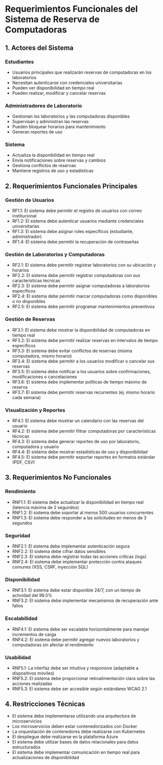 # Requerimientos Funcionales del Sistema de Reserva de Computadoras

## 1. Actores del Sistema

### Estudiantes
- Usuarios principales que realizarán reservas de computadoras en los laboratorios
- Necesitan autenticarse con credenciales universitarias
- Pueden ver disponibilidad en tiempo real
- Pueden realizar, modificar y cancelar reservas

### Administradores de Laboratorio
- Gestionan los laboratorios y las computadoras disponibles
- Supervisan y administran las reservas
- Pueden bloquear horarios para mantenimiento
- Generan reportes de uso

### Sistema
- Actualiza la disponibilidad en tiempo real
- Envía notificaciones sobre reservas y cambios
- Gestiona conflictos de reservas
- Mantiene registros de uso y estadísticas

## 2. Requerimientos Funcionales Principales

### Gestión de Usuarios
- RF1.1: El sistema debe permitir el registro de usuarios con correo institucional
- RF1.2: El sistema debe autenticar usuarios mediante credenciales universitarias
- RF1.3: El sistema debe asignar roles específicos (estudiante, administrador)
- RF1.4: El sistema debe permitir la recuperación de contraseñas

### Gestión de Laboratorios y Computadoras
- RF2.1: El sistema debe permitir registrar laboratorios con su ubicación y horarios
- RF2.2: El sistema debe permitir registrar computadoras con sus características técnicas
- RF2.3: El sistema debe permitir asignar computadoras a laboratorios específicos
- RF2.4: El sistema debe permitir marcar computadoras como disponibles o no disponibles
- RF2.5: El sistema debe permitir programar mantenimientos preventivos

### Gestión de Reservas
- RF3.1: El sistema debe mostrar la disponibilidad de computadoras en tiempo real
- RF3.2: El sistema debe permitir realizar reservas en intervalos de tiempo específicos
- RF3.3: El sistema debe evitar conflictos de reservas (misma computadora, mismo horario)
- RF3.4: El sistema debe permitir a los usuarios modificar o cancelar sus reservas
- RF3.5: El sistema debe notificar a los usuarios sobre confirmaciones, modificaciones o cancelaciones
- RF3.6: El sistema debe implementar políticas de tiempo máximo de reserva
- RF3.7: El sistema debe permitir reservas recurrentes (ej. mismo horario cada semana)

### Visualización y Reportes
- RF4.1: El sistema debe mostrar un calendario con las reservas del usuario
- RF4.2: El sistema debe permitir filtrar computadoras por características técnicas
- RF4.3: El sistema debe generar reportes de uso por laboratorio, computadora y usuario
- RF4.4: El sistema debe mostrar estadísticas de uso y disponibilidad
- RF4.5: El sistema debe permitir exportar reportes en formatos estándar (PDF, CSV)

## 3. Requerimientos No Funcionales

### Rendimiento
- RNF1.1: El sistema debe actualizar la disponibilidad en tiempo real (latencia máxima de 2 segundos)
- RNF1.2: El sistema debe soportar al menos 500 usuarios concurrentes
- RNF1.3: El sistema debe responder a las solicitudes en menos de 3 segundos

### Seguridad
- RNF2.1: El sistema debe implementar autenticación segura
- RNF2.2: El sistema debe cifrar datos sensibles
- RNF2.3: El sistema debe registrar todas las acciones críticas (logs)
- RNF2.4: El sistema debe implementar protección contra ataques comunes (XSS, CSRF, inyección SQL)

### Disponibilidad
- RNF3.1: El sistema debe estar disponible 24/7, con un tiempo de actividad del 99.5%
- RNF3.2: El sistema debe implementar mecanismos de recuperación ante fallos

### Escalabilidad
- RNF4.1: El sistema debe ser escalable horizontalmente para manejar incrementos de carga
- RNF4.2: El sistema debe permitir agregar nuevos laboratorios y computadoras sin afectar el rendimiento

### Usabilidad
- RNF5.1: La interfaz debe ser intuitiva y responsive (adaptable a dispositivos móviles)
- RNF5.2: El sistema debe proporcionar retroalimentación clara sobre las acciones realizadas
- RNF5.3: El sistema debe ser accesible según estándares WCAG 2.1

## 4. Restricciones Técnicas

- El sistema debe implementarse utilizando una arquitectura de microservicios
- Los microservicios deben estar contenedorizados con Docker
- La orquestación de contenedores debe realizarse con Kubernetes
- El despliegue debe realizarse en la plataforma Azure
- El sistema debe utilizar bases de datos relacionales para datos estructurados
- El sistema debe implementar comunicación en tiempo real para actualizaciones de disponibilidad
